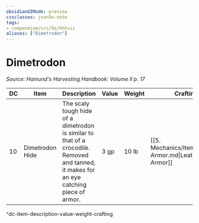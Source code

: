 ```yaml
---
obsidianUIMode: preview
cssclasses: json5e-note
tags:
- compendium/src/5e/hhhvii
aliases: ["Dimetrodon"]
---
```

# Dimetrodon
*Source: Hamund's Harvesting Handbook: Volume II p. 17* 

| DC | Item | Description | Value | Weight | Crafting |
|----|------|-------------|-------|--------|----------|
| 10 | Dimetrodon Hide | The scaly tough hide of a dimetrodon is similar to that of a crocodile. Removed and tanned, it makes for an eye catching piece of armor. | 3 gp | 10 lb | [[5. Mechanics/Items/Leather Armor.md\|Leather Armor]] |
^dc-item-description-value-weight-crafting
